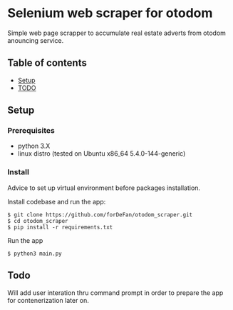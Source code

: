 <h1>Selenium web scraper for otodom</h1>

Simple web page scrapper to accumulate real estate adverts from otodom anouncing service.


## Table of contents

* [Setup](#setup)
* [TODO](#todo)

## Setup

### Prerequisites

* python 3.X
* linux distro (tested on Ubuntu x86_64 5.4.0-144-generic)


### Install

Advice to set up virtual environment before packages installation.

Install codebase and run the app:

```
$ git clone https://github.com/forDeFan/otodom_scraper.git
$ cd otodom_scraper
$ pip install -r requirements.txt
```
Run the app

```
$ python3 main.py
```

## Todo

Will add user interation thru command prompt in order to prepare the app for contenerization later on.